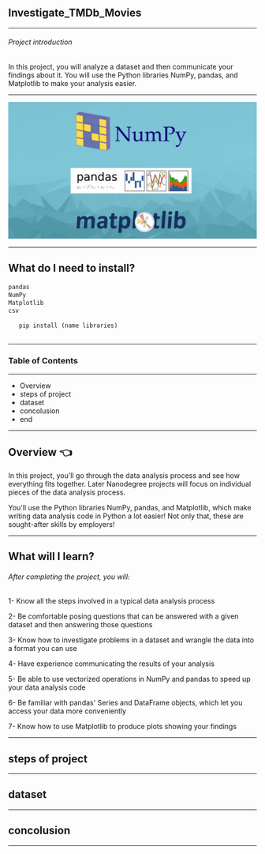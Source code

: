 ## **Investigate_TMDb_Movies** 

---
###### Project introduction

In this project, you will analyze a dataset and then communicate your findings about it. You will use the Python libraries NumPy, pandas, and Matplotlib to make your analysis easier.

---

<p align = "center">
<img src = "./images/mat.png" />
</p>

---
## What do I need to install?
```
pandas
NumPy
Matplotlib
csv

```
```
   pip install (name libraries)
   
```
---


### Table of Contents
---

- Overview
- steps of project
- dataset
- concolusion
- end

---
## Overview :point_left:

In this project, you'll go through the data analysis process and see how everything fits together. Later Nanodegree projects will focus on individual pieces of the data analysis process.

You'll use the Python libraries NumPy, pandas, and Matplotlib, which make writing data analysis code in Python a lot easier! Not only that, these are sought-after skills by employers!


---

## What will I learn?

###### After completing the project, you will:

1- Know all the steps involved in a typical data analysis process

2- Be comfortable posing questions that can be answered with a given dataset and then answering those questions

3- Know how to investigate problems in a dataset and wrangle the data into a format you can use

4- Have experience communicating the results of your analysis

5- Be able to use vectorized operations in NumPy and pandas to speed up your data analysis code

6- Be familiar with pandas' Series and DataFrame objects, which let you access your data more conveniently

7- Know how to use Matplotlib to produce plots showing your findings


---

## steps of project

---

## dataset


---

## concolusion

---


